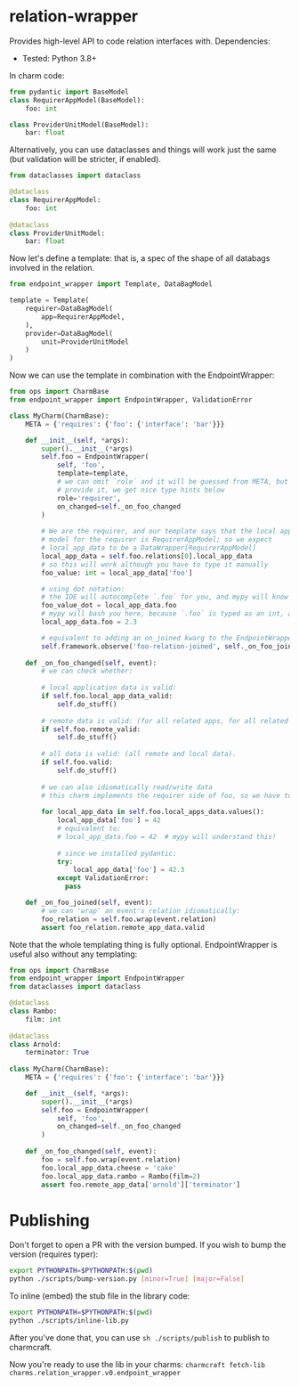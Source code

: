 # relation-wrapper

Provides high-level API to code relation interfaces with.
Dependencies:
- Tested: Python 3.8+

In charm code:

```python
from pydantic import BaseModel
class RequirerAppModel(BaseModel):
    foo: int

class ProviderUnitModel(BaseModel):
    bar: float
```
Alternatively, you can use dataclasses and things will work just the same 
(but validation will be stricter, if enabled).


```python
from dataclasses import dataclass

@dataclass
class RequirerAppModel:
    foo: int
    
@dataclass
class ProviderUnitModel:
    bar: float
```

Now let's define a template: that is, a spec of the shape of all 
databags involved in the relation.

```python
from endpoint_wrapper import Template, DataBagModel

template = Template(
    requirer=DataBagModel(
        app=RequirerAppModel,
    ),
    provider=DataBagModel(
        unit=ProviderUnitModel
    )
)
```

Now we can use the template in combination with the EndpointWrapper:

```python
from ops import CharmBase
from endpoint_wrapper import EndpointWrapper, ValidationError

class MyCharm(CharmBase):
    META = {'requires': {'foo': {'interface': 'bar'}}}

    def __init__(self, *args):
        super().__init__(*args)
        self.foo = EndpointWrapper(
            self, 'foo',
            template=template,
            # we can omit `role` and it will be guessed from META, but if we do 
            # provide it, we get nice type hints below
            role='requirer', 
            on_changed=self._on_foo_changed
        )
        
        # We are the requirer, and our template says that the local app data 
        # model for the requirer is RequirerAppModel; so we expect 
        # local_app_data to be a DataWrapper[RequirerAppModel]
        local_app_data = self.foo.relations[0].local_app_data
        # so this will work although you have to type it manually
        foo_value: int = local_app_data['foo']

        # using dot notation:
        # the IDE will autocomplete `.foo` for you, and mypy will know that foo_value_dot: int 
        foo_value_dot = local_app_data.foo
        # mypy will bash you here, because `.foo` is typed as an int, and 2.3 is a float...
        local_app_data.foo = 2.3

        # equivalent to adding an on_joined kwarg to the EndpointWrapper:
        self.framework.observe('foo-relation-joined', self._on_foo_joined)
        
    def _on_foo_changed(self, event):
        # we can check whether:
        
        # local application data is valid:
        if self.foo.local_app_data_valid:
            self.do_stuff() 
            
        # remote data is valid: (for all related apps, for all related units).
        if self.foo.remote_valid:
            self.do_stuff()  
            
        # all data is valid: (all remote and local data).
        if self.foo.valid:
            self.do_stuff()  
            
        # we can also idiomatically read/write data
        # this charm implements the requirer side of foo, so we have to look at RequirerAppModel.
        
        for local_app_data in self.foo.local_apps_data.values():
            local_app_data['foo'] = 42
            # equivalent to:
            # local_app_data.foo = 42  # mypy will understand this!
            
            # since we installed pydantic:
            try:
                local_app_data['foo'] = 42.3
            except ValidationError: 
              pass

    def _on_foo_joined(self, event):
        # we can 'wrap' an event's relation idiomatically:
        foo_relation = self.foo.wrap(event.relation)
        assert foo_relation.remote_app_data.valid
```

Note that the whole templating thing is fully optional.
EndpointWrapper is useful also without any templating:

```python
from ops import CharmBase
from endpoint_wrapper import EndpointWrapper
from dataclasses import dataclass

@dataclass
class Rambo:
    film: int
    
@dataclass
class Arnold:
    terminator: True
    
class MyCharm(CharmBase):
    META = {'requires': {'foo': {'interface': 'bar'}}}

    def __init__(self, *args):
        super().__init__(*args)
        self.foo = EndpointWrapper(
            self, 'foo',
            on_changed=self._on_foo_changed
        )
        
    def _on_foo_changed(self, event):
        foo = self.foo.wrap(event.relation)
        foo.local_app_data.cheese = 'cake'
        foo.local_app_data.rambo = Rambo(film=2)
        assert foo.remote_app_data['arnold']['terminator']
```

# Publishing

Don't forget to open a PR with the version bumped.
If you wish to bump the version (requires typer):
```sh 
export PYTHONPATH=$PYTHONPATH:$(pwd)
python ./scripts/bump-version.py [minor=True] [major=False]
```

To inline (embed) the stub file in the library code:
```sh 
export PYTHONPATH=$PYTHONPATH:$(pwd)
python ./scripts/inline-lib.py
```

After you've done that, you can use `sh ./scripts/publish` to publish to charmcraft.

Now you're ready to use the lib in your charms:
`charmcraft fetch-lib charms.relation_wrapper.v0.endpoint_wrapper`

